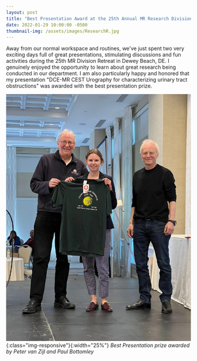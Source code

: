 ```yaml
---
layout: post
title: "Best Presentation Award at the 25th Annual MR Research Division Retreat"
date: 2022-01-29 10:00:00 -0500
thumbnail-img: /assets/images/ResearchR.jpg
---
```

Away from our normal workspace and routines, we've just spent two very exciting days full of great presentations, stimulating discussions and fun activities during the 25th MR Division Retreat in Dewey Beach, DE.
I genuinely enjoyed the opportunity to learn about great research being conducted in our department.
I am also particularly happy and honored that my presentation "DCE-MR CEST Urography for characterizing urinary tract obstructions" was awarded with the best presentation prize.

![Best Presentation Award](/assets/images/PeterJuliaPaul.jpg){:class="img-responsive"}{:width="25%"}
*Best Presentation prize awarded by Peter van Zijl and Paul Bottomley*
